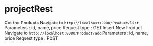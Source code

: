 # projectRest
Get the Products 
Navigate to `http://localhost:8080/Product/list` 
Parameters : id, name, price 
Request type : GET Insert New Product 
Navigate to `http://localhost:8080/Product/add` 
Parameters : id, name, price
Request type : POST

